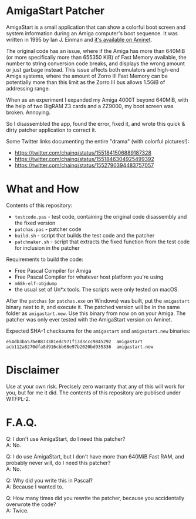 # AmigaStart Patcher

AmigaStart is a small application that can show a colorful boot screen and system
information during an Amiga computer's boot sequence. It was written in 1995 by Ian J. Einman
and [it's available on Aminet](http://aminet.net/package/util/boot/AmigaStart95_8).

The original code has an issue, where if the Amiga has more than 640MiB (or more
specifically more than 655350 KiB) of Fast Memory available, the number to string
conversion code breaks, and displays the wrong amount or just garbage instead.
This issue affects both emulators and high-end Amiga systems, where the amount of
Zorro III Fast Memory can be potentially more than this limit as the Zorro III bus
allows 1.5GiB of addressing range.

When as an experiment I expanded my Amiga 4000T beyond 640MiB, with the help of
two BigRAM Z3 cards and a ZZ9000, my boot screen was broken. Annoying.

So I disassembled the app, found the error, fixed it, and wrote this quick & dirty
patcher application to correct it.

Some Twitter links documenting the entire "drama" (with colorful pictures!):

* https://twitter.com/chainq/status/1551841506889187328
* https://twitter.com/chainq/status/1551846304925499392
* https://twitter.com/chainq/status/1552790394483757057

# What and How

Contents of this repository:
* `testcode.pas` - test code, containing the original code disassembly and the fixed version
* `patchas.pas` - patcher code
* `build.sh` - script that builds the test code and the patcher
* `patchmaker.sh` - script that extracts the fixed function from the test code for inclusion in the patcher

Requirements to build the code:
* Free Pascal Compiler for Amiga
* Free Pascal Compiler for whatever host platform you're using
* `m68k-elf-objdump`
* the usual set of Un*x tools. The scripts were only tested on macOS.

After the `patchas` (or `patchas.exe` on Windows) was built, put the `amigastart` binary next to it, and execute it. The patched version will be in the same folder as `amigastart.new`. Use this binary from now on on your Amiga. The patcher was only ever tested with the AmigaStart version on Aminet.

Expected SHA-1 checksums for the `amigastart` and `amigastart.new` binaries:
```
e54db3ba57be8873381edc971f13d3ccc9845292  amigastart
acb112a8270dfa8d916cbb68e97b2020bd935336  amigastart.new
```

# Disclaimer

Use at your own risk. Precisely zero warranty that any of this will work for you,
but for me it did. The contents of this repository are publised under WTFPL-2.

# F.A.Q.

Q: I don't use AmigaStart, do I need this patcher?  
A: No.

Q: I do use AmigaStart, but I don't have more than 640MiB Fast RAM, and probably never will, do I need this patcher?  
A: No.

Q: Why did you write this in Pascal?  
A: Because I wanted to.

Q: How many times did you rewrite the patcher, because you accidentally overwrote the code?  
A: Twice.

